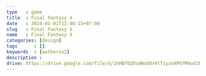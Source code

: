 ```yaml
---
type   : game
title  : Final Fantasy X
date   : 2024-01-01T12:46:15+07:00
slug   : Final Fantasy X
name   : Final Fantasy X
categories: [design]
tags      : []
keywords  : [aethersx2]
description : 
drive: https://drive.google.com/file/d/1hHBfO2DsdWsOOr6tTzyzn4PO7M9udJPZ/view?usp=drivesdk
---
```




